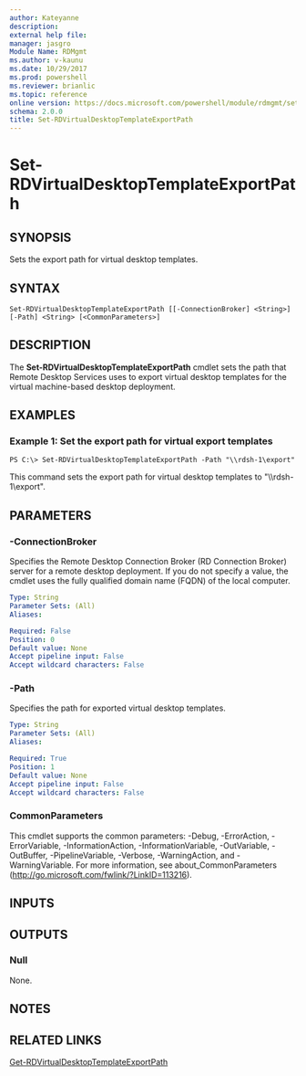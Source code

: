 ```yaml
---
author: Kateyanne
description: 
external help file: 
manager: jasgro
Module Name: RDMgmt
ms.author: v-kaunu
ms.date: 10/29/2017
ms.prod: powershell
ms.reviewer: brianlic
ms.topic: reference
online version: https://docs.microsoft.com/powershell/module/rdmgmt/set-rdvirtualdesktoptemplateexportpath?view=windowsserver2012r2-ps&wt.mc_id=ps-gethelp
schema: 2.0.0
title: Set-RDVirtualDesktopTemplateExportPath
---
```


# Set-RDVirtualDesktopTemplateExportPath

## SYNOPSIS
Sets the export path for virtual desktop templates.

## SYNTAX

```
Set-RDVirtualDesktopTemplateExportPath [[-ConnectionBroker] <String>] [-Path] <String> [<CommonParameters>]
```

## DESCRIPTION
The **Set-RDVirtualDesktopTemplateExportPath** cmdlet sets the path that Remote Desktop Services uses to export virtual desktop templates for the virtual machine-based desktop deployment.

## EXAMPLES

### Example 1: Set the export path for virtual export templates
```
PS C:\> Set-RDVirtualDesktopTemplateExportPath -Path "\\rdsh-1\export"
```

This command sets the export path for virtual desktop templates to "\\\\rdsh-1\export".

## PARAMETERS

### -ConnectionBroker
Specifies the Remote Desktop Connection Broker (RD Connection Broker) server for a remote desktop deployment.
If you do not specify a value, the cmdlet uses the fully qualified domain name (FQDN) of the local computer.

```yaml
Type: String
Parameter Sets: (All)
Aliases: 

Required: False
Position: 0
Default value: None
Accept pipeline input: False
Accept wildcard characters: False
```

### -Path
Specifies the path for exported virtual desktop templates.

```yaml
Type: String
Parameter Sets: (All)
Aliases: 

Required: True
Position: 1
Default value: None
Accept pipeline input: False
Accept wildcard characters: False
```

### CommonParameters
This cmdlet supports the common parameters: -Debug, -ErrorAction, -ErrorVariable, -InformationAction, -InformationVariable, -OutVariable, -OutBuffer, -PipelineVariable, -Verbose, -WarningAction, and -WarningVariable. For more information, see about_CommonParameters (http://go.microsoft.com/fwlink/?LinkID=113216).

## INPUTS

## OUTPUTS

### Null
None.

## NOTES

## RELATED LINKS

[Get-RDVirtualDesktopTemplateExportPath](./Get-RDVirtualDesktopTemplateExportPath.md)

